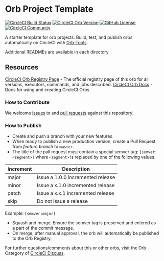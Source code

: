 # Orb Project Template

[![CircleCI Build Status](https://circleci.com/gh/grantwilliams/test-circleci-orb.svg?style=shield "CircleCI Build Status")](https://circleci.com/gh/grantwilliams/test-circleci-orb) [![CircleCI Orb Version](https://badges.circleci.com/orbs/grantwilliams/test-circleci-orb.svg)](https://circleci.com/orbs/registry/orb/grantwilliams/test-circleci-orb) [![GitHub License](https://img.shields.io/badge/license-MIT-lightgrey.svg)](https://raw.githubusercontent.com/grantwilliams/test-circleci-orb/master/LICENSE) [![CircleCI Community](https://img.shields.io/badge/community-CircleCI%20Discuss-343434.svg)](https://discuss.circleci.com/c/ecosystem/orbs)



A starter template for orb projects. Build, test, and publish orbs automatically on CircleCI with [Orb-Tools](https://circleci.com/orbs/registry/orb/circleci/orb-tools).

Additional READMEs are available in each directory



## Resources

[CircleCI Orb Registry Page](https://circleci.com/orbs/registry/orb/grantwilliams/test-circleci-orb) - The official registry page of this orb for all versions, executors, commands, and jobs described.
[CircleCI Orb Docs](https://circleci.com/docs/2.0/orb-intro/#section=configuration) - Docs for using and creating CircleCI Orbs.

### How to Contribute

We welcome [issues](https://github.com/grantwilliams/test-circleci-orb/issues) to and [pull requests](https://github.com/grantwilliams/test-circleci-orb/pulls) against this repository!

### How to Publish
* Create and push a branch with your new features.
* When ready to publish a new production version, create a Pull Request from _feature branch_ to `master`.
* The title of the pull request must contain a special semver tag: `[semver:<segment>]` where `<segment>` is replaced by one of the following values.

| Increment | Description|
| ----------| -----------|
| major     | Issue a 1.0.0 incremented release|
| minor     | Issue a x.1.0 incremented release|
| patch     | Issue a x.x.1 incremented release|
| skip      | Do not issue a release|

Example: `[semver:major]`

* Squash and merge. Ensure the semver tag is preserved and entered as a part of the commit message.
* On merge, after manual approval, the orb will automatically be published to the Orb Registry.


For further questions/comments about this or other orbs, visit the Orb Category of [CircleCI Discuss](https://discuss.circleci.com/c/orbs).

